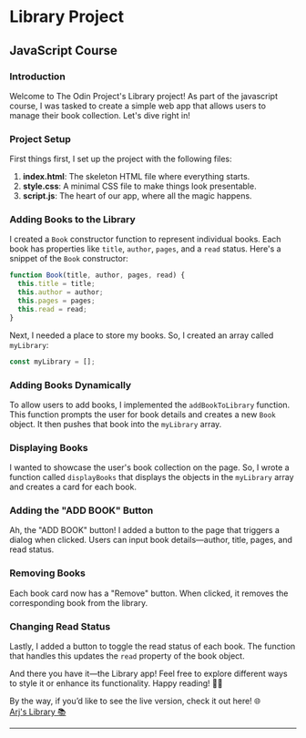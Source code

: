 # Library Project

## JavaScript Course

### Introduction

Welcome to The Odin Project's Library project! As part of the javascript course, I was tasked to create a simple web app that allows users to manage their book collection. Let's dive right in!

### Project Setup

First things first, I set up the project with the following files:

1. **index.html**: The skeleton HTML file where everything starts.
2. **style.css**: A minimal CSS file to make things look presentable.
3. **script.js**: The heart of our app, where all the magic happens.

### Adding Books to the Library

I created a `Book` constructor function to represent individual books. Each book has properties like `title`, `author`, `pages`, and a `read` status. Here's a snippet of the `Book` constructor:

```javascript
function Book(title, author, pages, read) {
  this.title = title;
  this.author = author;
  this.pages = pages;
  this.read = read;
}
```

Next, I needed a place to store my books. So, I created an array called `myLibrary`:

```javascript
const myLibrary = [];
```

### Adding Books Dynamically

To allow users to add books, I implemented the `addBookToLibrary` function. This function prompts the user for book details and creates a new `Book` object. It then pushes that book into the `myLibrary` array.

### Displaying Books

I wanted to showcase the user's book collection on the page. So, I wrote a function called `displayBooks` that displays the objects in the `myLibrary` array and creates a card for each book.

### Adding the "ADD BOOK" Button

Ah, the "ADD BOOK" button! I added a button to the page that triggers a dialog when clicked. Users can input book details—author, title, pages, and read status.

### Removing Books

Each book card now has a "Remove" button. When clicked, it removes the corresponding book from the library.

### Changing Read Status

Lastly, I added a button to toggle the read status of each book. The function that handles this updates the `read` property of the book object.

And there you have it—the Library app! Feel free to explore different ways to style it or enhance its functionality. Happy reading! 📖🌟

By the way, if you’d like to see the live version, check it out here! 🌐
</br>
[Arj's Library 📚](https://arjtheprogrammer.github.io/library/)

---

